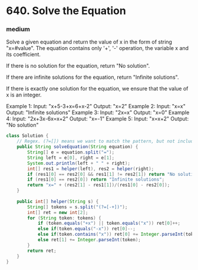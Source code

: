 # 640. Solve the Equation
### medium
Solve a given equation and return the value of x in the form of string "x=#value". The equation contains only '+', '-' operation, the variable x and its coefficient.

If there is no solution for the equation, return "No solution".

If there are infinite solutions for the equation, return "Infinite solutions".

If there is exactly one solution for the equation, we ensure that the value of x is an integer.

Example 1:
Input: "x+5-3+x=6+x-2"
Output: "x=2"
Example 2:
Input: "x=x"
Output: "Infinite solutions"
Example 3:
Input: "2x=x"
Output: "x=0"
Example 4:
Input: "2x+3x-6x=x+2"
Output: "x=-1"
Example 5:
Input: "x=x+2"
Output: "No solution"


```java
class Solution {
    // Regex. (?=[]) means we want to match the pattern, but not include it in the pattern.
    public String solveEquation(String equation) {
        String[] e = equation.split("=");
        String left = e[0], right = e[1];
        System.out.println(left + " " + right);
        int[] res1 = helper(left), res2 = helper(right);
        if (res1[0] == res2[0] && res1[1] != res2[1]) return "No solution";
        if (res1[0] == res2[0]) return "Infinite solutions";
        return "x=" + (res2[1] - res1[1])/(res1[0] - res2[0]);
    }
    
    public int[] helper(String s) {
        String[] tokens = s.split("(?=[-+])");
        int[] ret = new int[2];
        for (String token: tokens) {
            if (token.equals("+x") || token.equals("x")) ret[0]++;
            else if(token.equals("-x")) ret[0]--;
            else if(token.contains("x")) ret[0] += Integer.parseInt(token.substring(0, token.indexOf("x")));
            else ret[1] += Integer.parseInt(token);
        }
        return ret;
    }
}
```